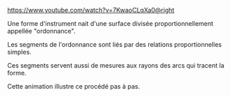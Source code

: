 https://www.youtube.com/watch?v=7KwaoCLqXa0@right

Une forme d'instrument nait d'une surface divisée proportionnellement appellée "ordonnance". 

Les segments de l'ordonnance sont liés par des relations proportionnelles simples.

Ces segments servent aussi de mesures aux rayons des arcs qui tracent la forme.

Cette animation illustre ce procédé pas à pas.
